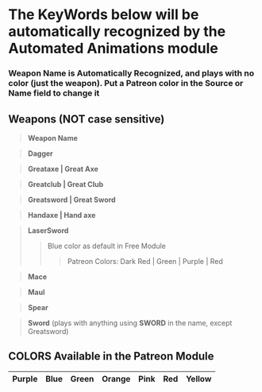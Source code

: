 # The KeyWords below will be automatically recognized by the Automated Animations module

### Weapon Name is Automatically Recognized, and plays with no color (just the weapon). Put a Patreon color in the Source or Name field to change it

## Weapons  (NOT case sensitive)

>**Weapon Name**

>**Dagger**

>**Greataxe | Great Axe**

>**Greatclub | Great Club**

>**Greatsword | Great Sword**

>**Handaxe | Hand axe**

>**LaserSword**
>> Blue color as default in Free Module
>>> Patreon Colors: Dark Red | Green | Purple | Red  

>**Mace**

>**Maul**

>**Spear**

>**Sword** (plays with anything using **SWORD** in the name, except Greatsword)

## COLORS Available in the Patreon Module

| Purple | Blue | Green | Orange | Pink | Red | Yellow|
|--------|------|-------|--------|------|-----|-------|
